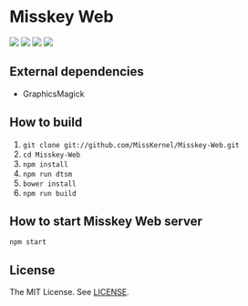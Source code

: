 # Misskey Web
[![][travis-badge]][travis-link]
[![][david-badge]][david-link]
[![][david-dev-badge]][david-dev-link]
[![][mit-badge]][mit]

## External dependencies
* GraphicsMagick

## How to build
1. `git clone git://github.com/MissKernel/Misskey-Web.git`
2. `cd Misskey-Web`
3. `npm install`
4. `npm run dtsm`
4. `bower install`
5. `npm run build`

## How to start Misskey Web server
`npm start`

## License
The MIT License. See [LICENSE](LICENSE).

[mit]:             http://opensource.org/licenses/MIT
[mit-badge]:       https://img.shields.io/badge/license-MIT-444444.svg?style=flat-square
[travis-link]:     https://travis-ci.org/MissKernel/Misskey-Web
[travis-badge]:    http://img.shields.io/travis/MissKernel/Misskey-Web.svg?style=flat-square
[david-link]:      https://david-dm.org/MissKernel/Misskey-Web
[david-badge]:     https://img.shields.io/david/MissKernel/Misskey-Web.svg?style=flat-square
[david-dev-link]:  https://david-dm.org/MissKernel/Misskey-Web#info=devDependencies&view=table
[david-dev-badge]: https://img.shields.io/david/dev/MissKernel/Misskey-Web.svg?style=flat-square
